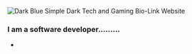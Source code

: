 ![Dark Blue Simple Dark Tech and Gaming Bio-Link Website](https://user-images.githubusercontent.com/94661081/153830696-0d2527f0-c3a0-459b-b227-2b9e292a36a3.png)


### I am a software developer.........


- <!--
- 🔭 I’m currently working on boosting my skills to become a better developer
- 🌱 I’m currently learning REACT

- 👯 I’m looking to collaborate on ...
- 🤔 I’m looking for help with ...
- 💬 Ask me about ...
- 📫 How to reach me: ...
- 😄 Pronouns: ...
- ⚡ Fun fact: ...

**youngking509/youngking509** is a ✨ _special_ ✨ repository because its `README.md` (this file) appears on your GitHub profile.

Here are some ideas to get you started:
-->
